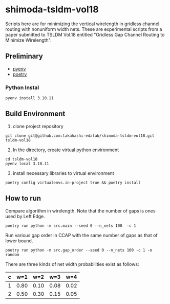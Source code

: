 # shimoda-tsldm-vol18
Scripts here are for minimizing the vertical wirelength in gridless channel routing with nonuniform width nets.
These are experimental scripts from a paper submitted to TSLDM Vol.18 entitled "Gridless Gap Channel Routing to Minimize Wirelength".


## Preliminary
- [pyenv](https://github.com/pyenv/pyenv)
- [poetry](https://github.com/python-poetry/poetry)

### Python Instal
```
pyenv install 3.10.11
```

## Build Environment
1. clone project repository
```
git clone git@github.com:takahashi-edalab/shimoda-tsldm-vol18.git tsldm-vol18
```
2. In the directory, create virtual python environment
```
cd tsldm-vol18
pyenv local 3.10.11
```

3. install necessary libraries to virtual environment
```
poetry config virtualenvs.in-project true && poetry install
```

## How to run
Compare algorithm in wirelength. Note that the number of gaps is ones used by Left Edge.
```
poetry run python -m src.main --seed 0 --n_nets 100  -c 1
```

Run various gap order in CCAP with the same number of gaps as that of lower bound.
```
poetry run python -m src.gap_order --seed 0 --n_nets 100 -c 1 -o random 
```

There are three kinds of net width probabilities exist as follows:

| c   | w=1  | w=2  | w=3  | w=4  | 
| --- | ---- | ---- | ---- | ---- | 
| 1   | 0.80 | 0.10 | 0.08 | 0.02 | 
| 2   | 0.50 | 0.30 | 0.15 | 0.05 | 


